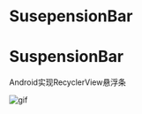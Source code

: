# SusepensionBar
# SuspensionBar

Android实现RecyclerView悬浮条



![gif](https://github.com/wangdongmeng/SuspensionBar/blob/master/app/src/sample/suspensionBar.gif)
